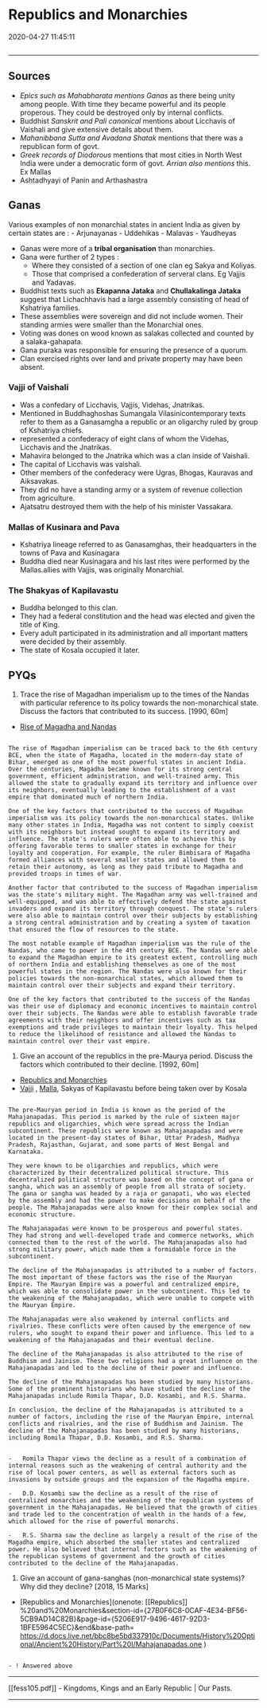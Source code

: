 # Republics and Monarchies

2020-04-27 11:45:11

```toc
```

---

## Sources

- *Epics such as Mahabharata mentions Ganas* as there being unity among people. With time they became powerful and its people properous. They could be destroyed only by internal conflicts.
- Buddhist *Sanskrit and Pali canonical* mentions about Licchavis of Vaishali and give extensive details about them.
- *Mahanibbana Sutta and Avadana Shatak* mentions that there was a republican form of govt.
- *Greek records of Diodorous* mentions that most cities in North West India were under a democratic form of govt. *Arrian also mentions* this. Ex Mallas
- Ashtadhyayi of Panin and Arthashastra

## Ganas

Various examples of non monarchial states in ancient India as given by certain states are :
	- Arjunayanas
	- Uddehikas
	- Malavas
	- Yaudheyas
- Ganas were more of a **tribal organisation** than monarchies.
- Gana were further of 2 types :
    - Where they consisted of a section of one clan eg Sakya and Koliyas.
    - Those that comprised a confederation of serveral clans. Eg Vajjis and Yadavas.
- Buddhist texts such as **Ekapanna Jataka** and **Chullakalinga Jataka** suggest that Lichachhavis had a large assembly consisting of head of Kshatriya families.
- These assemblies were sovereign and did not include women. Their standing armies were smaller than the Monarchial ones.
- Voting was dones on wood known as salakas collected and counted by a salaka-gahapata.
- Gana puraka was responsible for ensuring the presence of a quorum.
- Clan exercised rights over land and private property may have been absent.

### Vajji of Vaishali

- Was a confedary of Licchavis, Vajjis, Videhas, Jnatrikas.
- Mentioned in Buddhaghoshas Sumangala Vilasinicontemporary texts refer to them as a Ganasamgha a republic or an oligarchy ruled by group of Kshatriya chiefs.
- represented a confederacy of eight clans of whom the Videhas, Licchavis and the Jnatrikas.
- Mahavira belonged to the Jnatrika which was a clan inside of Vaishali.
- The capital of Licchavis was vaishali.
- Other members of the confederacy were Ugras, Bhogas, Kauravas and Aiksavakas.
- They did no have a standing army or a system of revenue collection from agriculture.
- Ajatsatru destroyed them with the help of his minister Vassakara.

### Mallas of Kusinara and Pava

- Kshatriya lineage referred to as Ganasamghas, their headquarters in the towns of Pava and Kusinagara
- Buddha died near Kusinagara and his last rites were performed by the Mallas.allies with Vajjis, was originally Monarchial.

### The Shakyas of Kapilavastu

- Buddha belonged to this clan.
- They had a federal constitution and the head was elected and given the title of King.
- Every adult participated in its administration and all important matters were decided by their assembly.
- The state of Kosala occupied it later.

## PYQs

1. Trace the rise of Magadhan imperialism up to the times of the Nandas with particular reference to its policy towards the non-monarchical state. Discuss the factors that contributed to its success. [1990, 60m]
- [Rise of Magadha and Nandas](onenote:[[Rise]]%20of%20Magadha%20and%20Nandas&section-id={27B0F6C8-0CAF-4E34-BF56-5CB9AD14C82B}&page-id={7B62C439-02FA-4131-B409-36F779E1BDD5}&end&base-path=https://d.docs.live.net/bbc8be5bd337910c/Documents/History%20Optional/Ancient%20History/Part%20I/Mahajanapadas.one)

```ad-Answer

The rise of Magadhan imperialism can be traced back to the 6th century BCE, when the state of Magadha, located in the modern-day state of Bihar, emerged as one of the most powerful states in ancient India. Over the centuries, Magadha became known for its strong central government, efficient administration, and well-trained army. This allowed the state to gradually expand its territory and influence over its neighbors, eventually leading to the establishment of a vast empire that dominated much of northern India.

One of the key factors that contributed to the success of Magadhan imperialism was its policy towards the non-monarchical states. Unlike many other states in India, Magadha was not content to simply coexist with its neighbors but instead sought to expand its territory and influence. The state's rulers were often able to achieve this by offering favorable terms to smaller states in exchange for their loyalty and cooperation. For example, the ruler Bimbisara of Magadha formed alliances with several smaller states and allowed them to retain their autonomy, as long as they paid tribute to Magadha and provided troops in times of war.

Another factor that contributed to the success of Magadhan imperialism was the state's military might. The Magadhan army was well-trained and well-equipped, and was able to effectively defend the state against invaders and expand its territory through conquest. The state's rulers were also able to maintain control over their subjects by establishing a strong central administration and by creating a system of taxation that ensured the flow of resources to the state.

The most notable example of Magadhan imperialism was the rule of the Nandas, who came to power in the 4th century BCE. The Nandas were able to expand the Magadhan empire to its greatest extent, controlling much of northern India and establishing themselves as one of the most powerful states in the region. The Nandas were also known for their policies towards the non-monarchical states, which allowed them to maintain control over their subjects and expand their territory.

One of the key factors that contributed to the success of the Nandas was their use of diplomacy and economic incentives to maintain control over their subjects. The Nandas were able to establish favorable trade agreements with their neighbors and offer incentives such as tax exemptions and trade privileges to maintain their loyalty. This helped to reduce the likelihood of resistance and allowed the Nandas to maintain control over their vast empire.

```

1. Give an account of the republics in the pre-Maurya period. Discuss the factors which contributed to their decline. [1992, 60m]
- [Republics and Monarchies](onenote:[[Republics]]%20and%20Monarchies&section-id={27B0F6C8-0CAF-4E34-BF56-5CB9AD14C82B}&page-id={5206E917-9496-4617-92D3-1BFE5964C5EC}&end&base-path=https://d.docs.live.net/bbc8be5bd337910c/Documents/History%20Optional/Ancient%20History/Part%20I/Mahajanapadas.one)
- [Vajji](onenote:[[Formation]]%20of%20States&section-id={27B0F6C8-0CAF-4E34-BF56-5CB9AD14C82B}&page-id={81934C3C-8135-48B9-9B47-3886F245D8A9}&object-id={635544B6-98A9-4FE9-BE98-2BE15A9688FE}&83&base-path=https://d.docs.live.net/bbc8be5bd337910c/Documents/History%20Optional/Ancient%20History/Part%20I/Mahajanapadas.one) , [Malla](onenote:[[Formation]]%20of%20States&section-id={27B0F6C8-0CAF-4E34-BF56-5CB9AD14C82B}&page-id={81934C3C-8135-48B9-9B47-3886F245D8A9}&object-id={635544B6-98A9-4FE9-BE98-2BE15A9688FE}&93&base-path=https://d.docs.live.net/bbc8be5bd337910c/Documents/History%20Optional/Ancient%20History/Part%20I/Mahajanapadas.one), Sakyas of Kapilavastu before being taken over by Kosala

```ad-Answer

The pre-Mauryan period in India is known as the period of the Mahajanapadas. This period is marked by the rule of sixteen major republics and oligarchies, which were spread across the Indian subcontinent. These republics were known as Mahajanapadas and were located in the present-day states of Bihar, Uttar Pradesh, Madhya Pradesh, Rajasthan, Gujarat, and some parts of West Bengal and Karnataka.

They were known to be oligarchies and republics, which were characterized by their decentralized political structure. This decentralized political structure was based on the concept of gana or sangha, which was an assembly of people from all strata of society. The gana or sangha was headed by a raja or ganapati, who was elected by the assembly and had the power to make decisions on behalf of the people. The Mahajanapadas were also known for their complex social and economic structure.

The Mahajanapadas were known to be prosperous and powerful states. They had strong and well-developed trade and commerce networks, which connected them to the rest of the world. The Mahajanapadas also had strong military power, which made them a formidable force in the subcontinent.

The decline of the Mahajanapadas is attributed to a number of factors. The most important of these factors was the rise of the Mauryan Empire. The Mauryan Empire was a powerful and centralized empire, which was able to consolidate power in the subcontinent. This led to the weakening of the Mahajanapadas, which were unable to compete with the Mauryan Empire.

The Mahajanapadas were also weakened by internal conflicts and rivalries. These conflicts were often caused by the emergence of new rulers, who sought to expand their power and influence. This led to a weakening of the Mahajanapadas and their eventual decline.

The decline of the Mahajanapadas is also attributed to the rise of Buddhism and Jainism. These two religions had a great influence on the Mahajanapadas and led to the decline of their power and influence.

The decline of the Mahajanapadas has been studied by many historians. Some of the prominent historians who have studied the decline of the Mahajanapadas include Romila Thapar, D.D. Kosambi, and R.S. Sharma.

In conclusion, the decline of the Mahajanapadas is attributed to a number of factors, including the rise of the Mauryan Empire, internal conflicts and rivalries, and the rise of Buddhism and Jainism. The decline of the Mahajanapadas has been studied by many historians, including Romila Thapar, D.D. Kosambi, and R.S. Sharma.

```

```ad-Views

-   Romila Thapar views the decline as a result of a combination of internal reasons such as the weakening of central authority and the rise of local power centers, as well as external factors such as invasions by outside groups and the expansion of the Magadha empire.
    
-   D.D. Kosambi saw the decline as a result of the rise of centralized monarchies and the weakening of the republican systems of government in the Mahajanapadas. He believed that the growth of cities and trade led to the concentration of wealth in the hands of a few, which allowed for the rise of powerful monarchs.
    
-   R.S. Sharma saw the decline as largely a result of the rise of the Magadha empire, which absorbed the smaller states and centralized power. He also believed that internal factors such as the weakening of the republican systems of government and the growth of cities contributed to the decline of the Mahajanapadas.

```

1. Give an account of gana-sanghas (non-monarchical state systems)? Why did they decline? [2018, 15 Marks]
- [Republics and Monarchies](onenote: [[Republics]] %20and%20Monarchies&section-id={27B0F6C8-0CAF-4E34-BF56-5CB9AD14C82B}&page-id={5206E917-9496-4617-92D3-1BFE5964C5EC}&end&base-path= <https://d.docs.live.net/bbc8be5bd337910c/Documents/History%20Optional/Ancient%20History/Part%20I/Mahajanapadas.one> )

```ad-Answer

- ! Answered above

```

---

[[fess105.pdf]] - Kingdoms, Kings and an Early Republic | Our Pasts.

---
